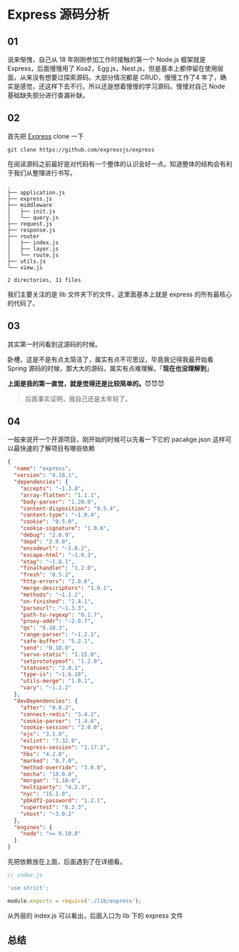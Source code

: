 # Express 源码分析

## 01

说来惭愧，自己从 18 年刚刚参加工作时接触的第一个 Node.js 框架就是 Express，后面慢慢用了 Koa2，Egg.js，Nest.js，但是基本上都停留在使用层面，从来没有想要过探索源码。大部分情况都是 CRUD，慢慢工作了4 年了，确实是感觉，还这样下去不行。所以还是想着慢慢的学习源码。慢慢对自己 Node 基础缺失部分进行查漏补缺。

## 02

首先把 [Express](https://github.com/expressjs/express) clone 一下

```shell
git clone https://github.com/expressjs/express
```

在阅读源码之前最好是对代码有一个整体的认识会好一点。知道整体的结构会有利于我们从整理进行书写。

```shell
.
├── application.js
├── express.js
├── middleware
│   ├── init.js
│   └── query.js
├── request.js
├── response.js
├── router
│   ├── index.js
│   ├── layer.js
│   └── route.js
├── utils.js
└── view.js

2 directories, 11 files
```

我们主要关注的是 lib 文件夹下的文件，这里面基本上就是 express 的所有最核心的代码了。



## 03

其实第一时间看到这源码的时候。

卧槽，这是不是有点太简洁了，属实有点不可思议，毕竟我记得我最开始看 Spring 源码的时候，那大大的源码，属实有点难理解。「**现在也没理解到**」

**上面是我的第一直觉，就是觉得还是比较简单的。**:smiling_imp::smiling_imp::smiling_imp:

> 后面事实证明，我自己还是太年轻了。



## 04

一般来说开一个开源项目，刚开始的时候可以先看一下它的 pacakge.json 这样可以最快速的了解项目有哪些依赖

```json
{
  "name": "express",
  "version": "4.18.1",
  "dependencies": {
    "accepts": "~1.3.8",
    "array-flatten": "1.1.1",
    "body-parser": "1.20.0",
    "content-disposition": "0.5.4",
    "content-type": "~1.0.4",
    "cookie": "0.5.0",
    "cookie-signature": "1.0.6",
    "debug": "2.6.9",
    "depd": "2.0.0",
    "encodeurl": "~1.0.2",
    "escape-html": "~1.0.3",
    "etag": "~1.8.1",
    "finalhandler": "1.2.0",
    "fresh": "0.5.2",
    "http-errors": "2.0.0",
    "merge-descriptors": "1.0.1",
    "methods": "~1.1.2",
    "on-finished": "2.4.1",
    "parseurl": "~1.3.3",
    "path-to-regexp": "0.1.7",
    "proxy-addr": "~2.0.7",
    "qs": "6.10.3",
    "range-parser": "~1.2.1",
    "safe-buffer": "5.2.1",
    "send": "0.18.0",
    "serve-static": "1.15.0",
    "setprototypeof": "1.2.0",
    "statuses": "2.0.1",
    "type-is": "~1.6.18",
    "utils-merge": "1.0.1",
    "vary": "~1.1.2"
  },
  "devDependencies": {
    "after": "0.8.2",
    "connect-redis": "3.4.2",
    "cookie-parser": "1.4.6",
    "cookie-session": "2.0.0",
    "ejs": "3.1.8",
    "eslint": "7.32.0",
    "express-session": "1.17.2",
    "hbs": "4.2.0",
    "marked": "0.7.0",
    "method-override": "3.0.0",
    "mocha": "10.0.0",
    "morgan": "1.10.0",
    "multiparty": "4.2.3",
    "nyc": "15.1.0",
    "pbkdf2-password": "1.2.1",
    "supertest": "6.2.3",
    "vhost": "~3.0.2"
  },
  "engines": {
    "node": ">= 0.10.0"
  }
}
```

先把依赖放在上面，后面遇到了在详细看。

```js
// index.js

'use strict';

module.exports = require('./lib/express');

```

从外层的 index.js 可以看出，后面入口为 lib 下的 express 文件



## 总结